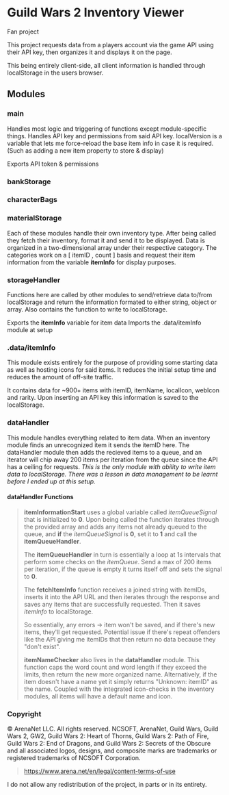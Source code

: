 # Guild Wars 2 Inventory Viewer
Fan project 

This project requests data from a players account via the game API using their API key, then organizes it and displays it on the page.

This being entirely client-side, all client information is handled through localStorage in the users browser. 


## Modules

### main
Handles most logic and triggering of functions except module-specific things.
Handles API key and permissions from said API key.
localVersion is a variable that lets me force-reload the base item info in case it is required.
(Such as adding a new item property to store & display)

Exports API token & permissions


### bankStorage
### characterBags
### materialStorage 
Each of these modules handle their own inventory type. After being called they fetch their inventory, format it and send it to be displayed.
Data is organized in a two-dimensional array under their respective category.
The categories work on a [ itemID , count ] basis and request their item information from the variable **itemInfo** for display purposes.


### storageHandler
Functions here are called by other modules to send/retrieve data to/from localStorage and return the information formated to either string, object or array.
Also contains the function to write to localStorage.

Exports the **itemInfo** variable for item data
Imports the .data/itemInfo module at setup

### .data/itemInfo
This module exists entirely for the purpose of providing some starting data as well as hosting icons for said items.
It reduces the initial setup time and reduces the amount of off-site traffic.

It contains data for ~900+ items with itemID, itemName, localIcon, webIcon and rarity.
Upon inserting an API key this information is saved to the localStorage.



### dataHandler
This module handles everything related to item data. When an inventory module finds an unrecognized item it sends the itemID here.
The dataHandler module then adds the recieved items to a queue, and an iterator will chip away 200 items per iteration from the queue since the API has a ceiling for requests.
*This is the only module with ability to write item data to localStorage.*
*There was a lesson in data management to be learnt before I ended up at this setup.*

#### dataHandler Functions
>**itemInformationStart** uses a global variable called *itemQueueSignal* that is initialized to **0**. Upon being called the function iterates through the provided array and adds any items not already queued to the queue, and **if** the *itemQueueSignal* is **0**, set it to **1** and call the **itemQueueHandler**.
>
>The **itemQueueHandler** in turn is essentially a loop at 1s intervals that perform some checks on the *itemQueue*. 
>Send a max of 200 items per iteration, if the queue is empty it turns itself off and sets the signal to **0**.
>
>The **fetchItemInfo** function receives a joined string with itemIDs, inserts it into the API URL and then iterates through the response and saves any items that are successfully requested.
>Then it saves *itemInfo* to localStorage.
>
>So essentially, any errors -> item won't be saved, and if there's new items, they'll get requested. 
>Potential issue if there's repeat offenders like the API giving me itemIDs that then return no data because they "don't exist".
>
>**itemNameChecker** also lives in the **dataHandler** module.
>This function caps the word count and word length if they exceed the limits, then return the new more organized name.
>Alternatively, if the item doesn't have a name yet it simply returns "Unknown: itemID" as the name.
>Coupled with the integrated icon-checks in the inventory modules, all items will have a default name and icon.





### Copyright

© ArenaNet LLC. All rights reserved. NCSOFT, ArenaNet, Guild Wars, Guild Wars 2, GW2, Guild Wars 2: Heart of Thorns, Guild Wars 2: Path of Fire, Guild Wars 2: End of Dragons, and Guild Wars 2: Secrets of the Obscure and all associated logos, designs, and composite marks are trademarks or registered trademarks of NCSOFT Corporation.


> https://www.arena.net/en/legal/content-terms-of-use


I do not allow any redistribution of the project, in parts or in its entirety.